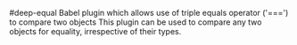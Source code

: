 #deep-equal
Babel plugin which allows use of triple equals operator ('===') to compare two objects
This plugin can be used to compare any two objects for equality, irrespective of
their types.
